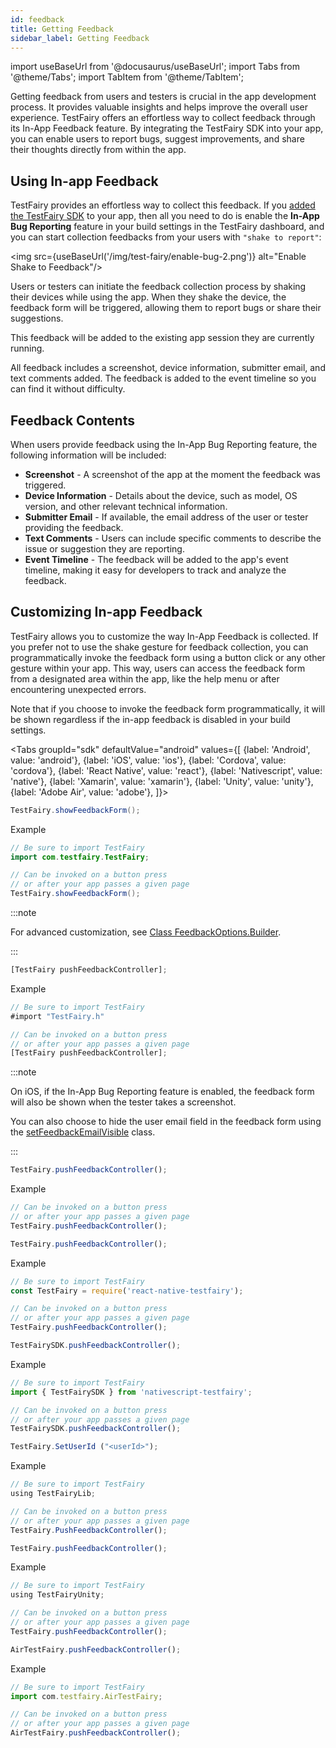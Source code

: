 ```yaml
---
id: feedback
title: Getting Feedback
sidebar_label: Getting Feedback
---
```


import useBaseUrl from '@docusaurus/useBaseUrl';
import Tabs from '@theme/Tabs';
import TabItem from '@theme/TabItem';

Getting feedback from users and testers is crucial in the app development process. It provides valuable insights and helps improve the overall user experience. TestFairy offers an effortless way to collect feedback through its In-App Feedback feature. By integrating the TestFairy SDK into your app, you can enable users to report bugs, suggest improvements, and share their thoughts directly from within the app.

## Using In-app Feedback

TestFairy provides an effortless way to collect this feedback. If you [added the TestFairy SDK](https://docs.testfairy.com/SDK/Adding_The_SDK_To_Your_App.html) to your app, then all you need to do is enable the **In-App Bug Reporting** feature in your build settings in the TestFairy dashboard, and you can start collection feedbacks from your users with `"shake to report"`:

<img src={useBaseUrl('/img/test-fairy/enable-bug-2.png')} alt="Enable Shake to Feedback"/>

Users or testers can initiate the feedback collection process by shaking their devices while using the app. When they shake the device, the feedback form will be triggered, allowing them to report bugs or share their suggestions.

This feedback will be added to the existing app session they are currently running.

All feedback includes a screenshot, device information, submitter email, and text comments added. The feedback is added to the event timeline so you can find it without difficulty.

## Feedback Contents

When users provide feedback using the In-App Bug Reporting feature, the following information will be included:

- **Screenshot** - A screenshot of the app at the moment the feedback was triggered.
- **Device Information** - Details about the device, such as model, OS version, and other relevant technical information.
- **Submitter Email** - If available, the email address of the user or tester providing the feedback.
- **Text Comments** - Users can include specific comments to describe the issue or suggestion they are reporting.
- **Event Timeline** - The feedback will be added to the app's event timeline, making it easy for developers to track and analyze the feedback.

## Customizing In-app Feedback

TestFairy allows you to customize the way In-App Feedback is collected. If you prefer not to use the shake gesture for feedback collection, you can programmatically invoke the feedback form using a button click or any other gesture within your app. This way, users can access the feedback form from a designated area within the app, like the help menu or after encountering unexpected errors.

Note that if you choose to invoke the feedback form programmatically, it will be shown regardless if the in-app feedback is disabled in your build settings.

<Tabs
groupId="sdk"
defaultValue="android"
values={[
{label: 'Android', value: 'android'},
{label: 'iOS', value: 'ios'},
{label: 'Cordova', value: 'cordova'},
{label: 'React Native', value: 'react'},
{label: 'Nativescript', value: 'native'},
{label: 'Xamarin', value: 'xamarin'},
{label: 'Unity', value: 'unity'},
{label: 'Adobe Air', value: 'adobe'},
]}>

<TabItem value="android">

```java
TestFairy.showFeedbackForm();
```

Example

```java
// Be sure to import TestFairy
import com.testfairy.TestFairy;

// Can be invoked on a button press
// or after your app passes a given page
TestFairy.showFeedbackForm();
```

:::note

For advanced customization, see [Class FeedbackOptions.Builder](https://docs.testfairy.com/reference/android/com/testfairy/FeedbackOptions.Builder.html).

:::

</TabItem>

<TabItem value="ios">

```js
[TestFairy pushFeedbackController];
```

Example

```js
// Be sure to import TestFairy
#import "TestFairy.h"

// Can be invoked on a button press
// or after your app passes a given page
[TestFairy pushFeedbackController];
```

:::note

On iOS, if the In-App Bug Reporting feature is enabled, the feedback form will also be shown when the tester takes a screenshot.

You can also choose to hide the user email field in the feedback form using the [setFeedbackEmailVisible](https://docs.testfairy.com/reference/ios/Classes/TestFairy.html#//api/name/setFeedbackEmailVisible:) class.

:::
</TabItem>

<TabItem value="cordova">

```js
TestFairy.pushFeedbackController();
```

Example

```js
// Can be invoked on a button press
// or after your app passes a given page
TestFairy.pushFeedbackController();
```

</TabItem>

<TabItem value="react">

```js
TestFairy.pushFeedbackController();
```

Example

```js
// Be sure to import TestFairy
const TestFairy = require('react-native-testfairy');

// Can be invoked on a button press
// or after your app passes a given page
TestFairy.pushFeedbackController();
```

</TabItem>

<TabItem value="native">

```js
TestFairySDK.pushFeedbackController();
```

Example

```js
// Be sure to import TestFairy
import { TestFairySDK } from 'nativescript-testfairy';

// Can be invoked on a button press
// or after your app passes a given page
TestFairySDK.pushFeedbackController();
```

</TabItem>

<TabItem value="xamarin">

```js
TestFairy.SetUserId ("<userId>");
```

Example

```js
// Be sure to import TestFairy
using TestFairyLib;

// Can be invoked on a button press
// or after your app passes a given page
TestFairy.PushFeedbackController();
```

</TabItem>

<TabItem value="unity">

```js
TestFairy.pushFeedbackController();
```

Example

```js
// Be sure to import TestFairy
using TestFairyUnity;

// Can be invoked on a button press
// or after your app passes a given page
TestFairy.pushFeedbackController();
```

</TabItem>

<TabItem value="adobe">

```js
AirTestFairy.pushFeedbackController();
```

Example

```js
// Be sure to import TestFairy
import com.testfairy.AirTestFairy;

// Can be invoked on a button press
// or after your app passes a given page
AirTestFairy.pushFeedbackController();
```

</TabItem>

</Tabs>
